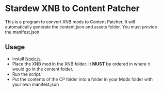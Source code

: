 # Stardew XNB to Content Patcher

This is a program to convert XNB mods to Content Patcher. It will automatically generate the content.json and assets folder. You must provide the manifest.json.

## Usage

- Install [Node.js](https://nodejs.dev/download).
- Place the XNB mod in the XNB folder. It **MUST** be ordered in where it would go in the content folder.
- Run the script.
- Put the contents of the CP folder into a folder in your Mods folder with your own manifest.json